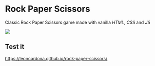 # Rock Paper Scissors
Classic Rock Paper Scissors game made with vanilla *HTML*, *CSS* and  *JS*  

![](https://i.imgur.com/l73lH9o.png)
## Test it
https://leoncardona.github.io/rock-paper-scissors/
